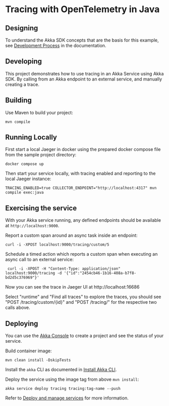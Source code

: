 # Tracing with OpenTelemetry in Java

## Designing

To understand the Akka SDK concepts that are the basis for this example, see [Development Process](https://doc.akka.io/concepts/development-process.html) in the documentation.

## Developing

This project demonstrates how to use tracing in an Akka Service using Akka SDK.
By calling from an Akka endpoint to an external service, and manually creating a trace. 


## Building

Use Maven to build your project:

```shell
mvn compile
```

## Running Locally

First start a local Jaeger in docker using the prepared docker compose file from the sample project directory: 

```shell
docker compose up
```

Then start your service locally, with tracing enabled and reporting to the local Jaeger instance:

```shell
TRACING_ENABLED=true COLLECTOR_ENDPOINT="http://localhost:4317" mvn compile exec:java
```

## Exercising the service

With your Akka service running, any defined endpoints should be available at `http://localhost:9000`.

Report a custom span around an async task inside an endpoint:

```shell
curl -i -XPOST localhost:9000/tracing/custom/5
```

Schedule a timed action which reports a custom span when executing an async call to an external service:

```shell
 curl -i -XPOST -H "Content-Type: application/json" localhost:9000/tracing -d '{"id":"2454cb46-1b16-408a-b7f8-bd2d5c376969"}'
```

Now you can see the trace in Jaeger UI at http://localhost:16686 

Select "runtime" and "Find all traces" to explore the traces, you should see "POST /tracing/custom/{id}" and "POST /tracing/"
for the respective two calls above.

## Deploying

You can use the [Akka Console](https://console.akka.io) to create a project and see the status of your service.

Build container image:

```shell
mvn clean install -DskipTests
```

Install the `akka` CLI as documented in [Install Akka CLI](https://doc.akka.io/reference/cli/index.html).

Deploy the service using the image tag from above `mvn install`:

```shell
akka service deploy tracing tracing:tag-name --push
```

Refer to [Deploy and manage services](https://doc.akka.io/operations/services/deploy-service.html)
for more information.
